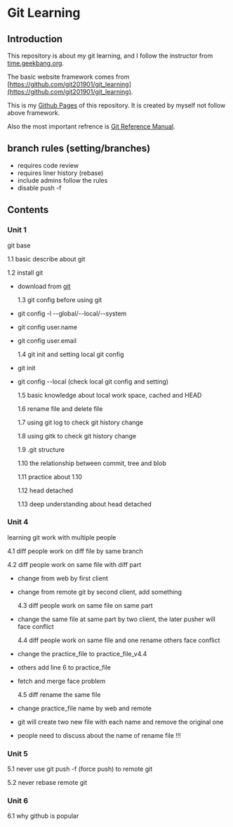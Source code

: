 # Git Learning

## Introduction

This repository is about my git learning, and I follow the instructor from [time.geekbang.org](https://time.geekbang.org/course/intro/100021601).

The basic website framework comes from [https://github.com/git201901/git_learning](https://github.com/git201901/git_learning).

This is my [Github Pages](https://qzjqt76zfqzx.github.io/git_learning/) of this repository. It is created by myself not follow above framework.

Also the most important refrence is [Git Reference Manual](https://git-scm.com/docs).

## branch rules (setting/branches)

- requires code review
- requires liner history (rebase)
- include admins follow the rules
- disable push -f

## Contents

### Unit 1

git base

1.1 basic describe about git

1.2 install git

- download from [git](https://git-scm.com/downloads)

  1.3 git config before using git

- git config -l --global/--local/--system
- git config user.name
- git config user.email

  1.4 git init and setting local git config

- git init
- git config --local (check local git config and setting)

  1.5 basic knowledge about local work space, cached and HEAD

  1.6 rename file and delete file

  1.7 using git log to check git history change

  1.8 using gitk to check git history change

  1.9 .git structure

  1.10 the relationship between commit, tree and blob

  1.11 practice about 1.10

  1.12 head detached

  1.13 deep understanding about head detached

### Unit 4

learning git work with multiple people

4.1 diff people work on diff file by same branch

4.2 diff people work on same file with diff part

- change from web by first client
- change from remote git by second client, add something

  4.3 diff people work on same file on same part

- change the same file at same part by two client, the later pusher will face conflict

  4.4 diff people work on same file and one rename others face conflict

- change the practice_file to practice_file_v4.4
- others add line 6 to practice_file
- fetch and merge face problem

  4.5 diff rename the same file

- change practice_file name by web and remote
- git will create two new file with each name and remove the original one
- people need to discuss about the name of rename file !!!

### Unit 5

5.1 never use git push -f (force push) to remote git

5.2 never rebase remote git

### Unit 6

6.1 why github is popular

